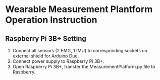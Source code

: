 # Wearable Measurement Plantform Operation Instruction
## Raspberry Pi 3B+ Setting
1. Connect all sensors (2 EMG, 1 IMU) to corresponding sockets on external shield for Arduino Due.
2. Connect power supply to Raspberry Pi 3B+.
3. Open Raspberry Pi 3B+, transfer the MeasurementPlatform.py file to Raspberry.
